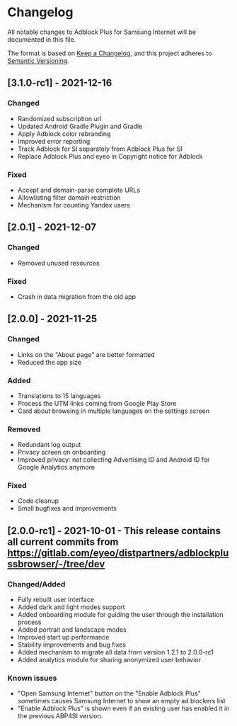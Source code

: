 # Changelog
All notable changes to Adblock Plus for Samsung Internet will be documented in this file.

The format is based on [Keep a Changelog](https://keepachangelog.com/en/1.0.0/),
and this project adheres to [Semantic Versioning](https://semver.org/spec/v2.0.0.html).

## [3.1.0-rc1] - 2021-12-16
### Changed
- Randomized subscription url
- Updated Android Gradle Plugin and Gradle
- Apply Adblock color rebranding
- Improved error reporting
- Track Adblock for SI separately from Adblock Plus for SI
- Replace Adblock Plus and eyeo in Copyright notice for Adblock

### Fixed
- Accept and domain-parse complete URLs
- Allowlisting filter domain restriction
- Mechanism for counting Yandex users

## [2.0.1] - 2021-12-07
### Changed
- Removed unused resources

### Fixed
- Crash in data migration from the old app

## [2.0.0] - 2021-11-25
### Changed
- Links on the "About page" are better formatted
- Reduced the app size

### Added
- Translations to 15 languages
- Process the UTM links coming from Google Play Store
- Card about browsing in multiple languages on the settings screen

### Removed
- Redundant log output
- Privacy screen on onboarding
- Improved privacy: not collecting Advertising ID and Android ID for Google Analytics anymore

### Fixed
- Code cleanup
- Small bugfixes and improvements

## [2.0.0-rc1] - 2021-10-01 - This release contains all current commits from https://gitlab.com/eyeo/distpartners/adblockplussbrowser/-/tree/dev

### Changed/Added
- Fully rebuilt user interface
- Added dark and light modes support
- Added onboarding module for guiding the user through the installation process
- Added portrait and landscape modes
- Improved start up performance
- Stability improvements and bug fixes
- Added mechanism to migrate all data from version 1.2.1 to 2.0.0-rc1
- Added analytics module for sharing anonymized user behavior

### Known issues
- "Open Samsung Internet" button on the "Enable Adblock Plus" sometimes causes Samsung Internet to show an empty ad blockers list
- "Enable Adblock Plus" is shown even if an existing user has enabled it in the previous ABP4SI version.
